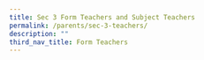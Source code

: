 ```yaml
---
title: Sec 3 Form Teachers and Subject Teachers
permalink: /parents/sec-3-teachers/
description: ""
third_nav_title: Form Teachers
---
```


